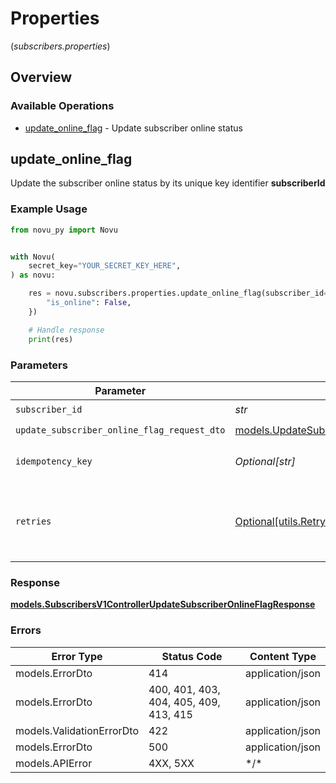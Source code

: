 # Properties
(*subscribers.properties*)

## Overview

### Available Operations

* [update_online_flag](#update_online_flag) - Update subscriber online status

## update_online_flag

Update the subscriber online status by its unique key identifier **subscriberId**

### Example Usage

```python
from novu_py import Novu


with Novu(
    secret_key="YOUR_SECRET_KEY_HERE",
) as novu:

    res = novu.subscribers.properties.update_online_flag(subscriber_id="<id>", update_subscriber_online_flag_request_dto={
        "is_online": False,
    })

    # Handle response
    print(res)

```

### Parameters

| Parameter                                                                                           | Type                                                                                                | Required                                                                                            | Description                                                                                         |
| --------------------------------------------------------------------------------------------------- | --------------------------------------------------------------------------------------------------- | --------------------------------------------------------------------------------------------------- | --------------------------------------------------------------------------------------------------- |
| `subscriber_id`                                                                                     | *str*                                                                                               | :heavy_check_mark:                                                                                  | N/A                                                                                                 |
| `update_subscriber_online_flag_request_dto`                                                         | [models.UpdateSubscriberOnlineFlagRequestDto](../../models/updatesubscriberonlineflagrequestdto.md) | :heavy_check_mark:                                                                                  | N/A                                                                                                 |
| `idempotency_key`                                                                                   | *Optional[str]*                                                                                     | :heavy_minus_sign:                                                                                  | A header for idempotency purposes                                                                   |
| `retries`                                                                                           | [Optional[utils.RetryConfig]](../../models/utils/retryconfig.md)                                    | :heavy_minus_sign:                                                                                  | Configuration to override the default retry behavior of the client.                                 |

### Response

**[models.SubscribersV1ControllerUpdateSubscriberOnlineFlagResponse](../../models/subscribersv1controllerupdatesubscriberonlineflagresponse.md)**

### Errors

| Error Type                             | Status Code                            | Content Type                           |
| -------------------------------------- | -------------------------------------- | -------------------------------------- |
| models.ErrorDto                        | 414                                    | application/json                       |
| models.ErrorDto                        | 400, 401, 403, 404, 405, 409, 413, 415 | application/json                       |
| models.ValidationErrorDto              | 422                                    | application/json                       |
| models.ErrorDto                        | 500                                    | application/json                       |
| models.APIError                        | 4XX, 5XX                               | \*/\*                                  |